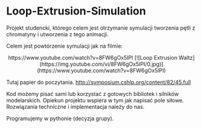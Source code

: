 # Loop-Extrusion-Simulation
Projekt studencki, którego celem jest otrzymanie symulacji tworzenia pętli z chromatyny i utworzenia z tego animacji.

Celem jest powtórzenie symulacji jak na filmie:
<p align="center">
https://www.youtube.com/watch?v=8FW6gOx5lPI
[![Loop Extrusion Waltz](https://img.youtube.com/vi/8FW6gOx5lPI/0.jpg)](https://www.youtube.com/watch?v=8FW6gOx5lPI)
</p>

Tutaj papier do poczytania.
http://symposium.cshlp.org/content/82/45.full

Kod możemy pisać sami lub korzystać z gotowych bibliotek i silników modelarskich. Opiekun projektu wspiera w tym jak napisać pole siłowe. Rozwiązania techniczne i implementacja należy do nas.

Programujemy w pythonie (decyzja grupy).
